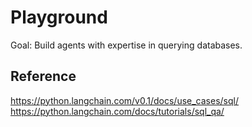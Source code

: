 # Playground

Goal: Build agents with expertise in querying databases.

## Reference

https://python.langchain.com/v0.1/docs/use_cases/sql/
https://python.langchain.com/docs/tutorials/sql_qa/
